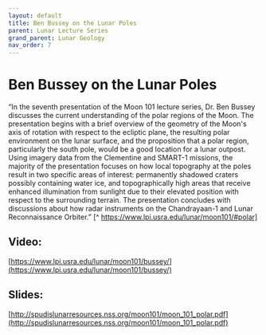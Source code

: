 ```yaml
---
layout: default
title: Ben Bussey on the Lunar Poles
parent: Lunar Lecture Series
grand_parent: Lunar Geology
nav_order: 7
---
```


# Ben Bussey on the Lunar Poles

“In the seventh presentation of the Moon 101 lecture series, Dr. Ben Bussey discusses the current understanding of the polar regions of the Moon. The presentation begins with a brief overview of the geometry of the Moon's axis of rotation with respect to the ecliptic plane, the resulting polar environment on the lunar surface, and the proposition that a polar region, particularly the south pole, would be a good location for a lunar outpost. Using imagery data from the Clementine and SMART-1 missions, the majority of the presentation focuses on how local topography at the poles result in two specific areas of interest: permanently shadowed craters possibly containing water ice, and topographically high areas that receive enhanced illumination from sunlight due to their elevated position with respect to the surrounding terrain. The presentation concludes with discussions about how radar instruments on the Chandrayaan-1 and Lunar Reconnaissance Orbiter.” [^ https://www.lpi.usra.edu/lunar/moon101/#polar]

## Video:

[https://www.lpi.usra.edu/lunar/moon101/bussey/](https://www.lpi.usra.edu/lunar/moon101/bussey/)

## Slides:

[http://spudislunarresources.nss.org/moon101/moon_101_polar.pdf](http://spudislunarresources.nss.org/moon101/moon_101_polar.pdf)

